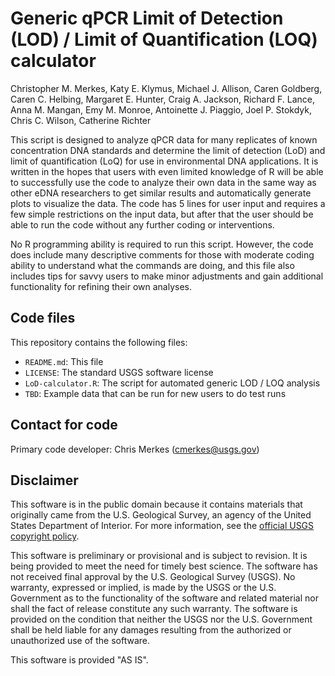# Generic qPCR Limit of Detection (LOD) / Limit of Quantification (LOQ) calculator

Christopher M. Merkes, Katy E. Klymus, Michael J. Allison, Caren Goldberg, Caren C. Helbing, Margaret E. Hunter, Craig A. Jackson, Richard F. Lance, Anna M. Mangan, Emy M. Monroe, Antoinette J. Piaggio, Joel P. Stokdyk, Chris C. Wilson, Catherine Richter

This script is designed to analyze qPCR data for many replicates of known concentration DNA standards and determine the limit of detection (LoD) and limit of quantification (LoQ) for use in environmental DNA applications. It is written in the hopes that users with even limited knowledge of R will be able to successfully use the code to analyze their own data in the same way as other eDNA researchers to get similar results and automatically generate plots to visualize the data. The code has 5 lines for user input and requires a few simple restrictions on the input data, but after that the user should be able to run the code without any further coding or interventions.

No R programming ability is required to run this script. However, the code does include many descriptive comments for those with moderate coding ability to understand what the commands are doing, and this file also includes tips for savvy users to make minor adjustments and gain additional functionality for refining their own analyses.

## Code files

This repository contains the following files:
- `README.md`: This file
- `LICENSE`: The standard USGS software license
- `LoD-calculator.R`: The script for automated generic LOD / LOQ analysis
- `TBD`: Example data that can be run for new users to do test runs

## Contact for code

Primary code developer: Chris Merkes (cmerkes@usgs.gov)

## Disclaimer

This software is in the public domain because it contains materials that originally came from the U.S. Geological Survey, an agency of the United States Department of Interior. For more information, see the [official USGS copyright policy](https://www2.usgs.gov/visual-id/credit_usgs.html#copyright/).


This software is preliminary or provisional and is subject to revision. It is being provided to meet the need for timely best science. The software has not received final approval by the U.S. Geological Survey (USGS). No warranty, expressed or implied, is made by the USGS or the U.S. Government as to the functionality of the software and related material nor shall the fact of release constitute any such warranty. The software is provided on the condition that neither the USGS nor the U.S. Government shall be held liable for any damages resulting from the authorized or unauthorized use of the software.

This software is provided "AS IS".
